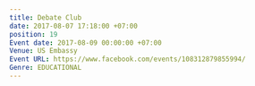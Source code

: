 ```yaml
---
title: Debate Club
date: 2017-08-07 17:18:00 +07:00
position: 19
Event date: 2017-08-09 00:00:00 +07:00
Venue: US Embassy
Event URL: https://www.facebook.com/events/108312879855994/
Genre: EDUCATIONAL
---
```


